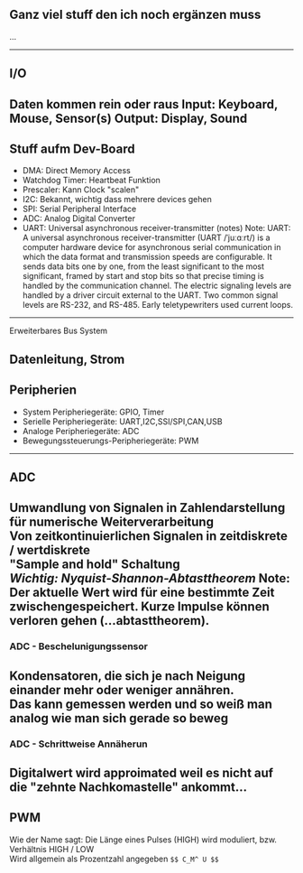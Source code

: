 ## Ganz viel stuff den ich noch ergänzen muss
...

---


## I/O
Daten kommen rein oder raus
Input: Keyboard, Mouse, Sensor(s)
Output: Display, Sound
---
## Stuff aufm Dev-Board
 - DMA: Direct Memory Access
 - Watchdog Timer: Heartbeat Funktion
 - Prescaler: Kann Clock "scalen"
 - I2C: Bekannt, wichtig dass mehrere devices gehen
 - SPI: Serial Peripheral Interface
 - ADC: Analog Digital Converter
 - UART: Universal asynchronous receiver-transmitter (notes)
Note:
UART:
A universal asynchronous receiver-transmitter (UART /ˈjuːɑːrt/) is a computer hardware device for asynchronous serial communication in which the data format and transmission speeds are configurable. It sends data bits one by one, from the least significant to the most significant, framed by start and stop bits so that precise timing is handled by the communication channel. The electric signaling levels are handled by a driver circuit external to the UART. Two common signal levels are RS-232, and RS-485. Early teletypewriters used current loops. 
---
Erweiterbares Bus System

Datenleitung, Strom
---
## Peripherien
 - System Peripheriegeräte: GPIO, Timer
 - Serielle Peripheriegeräte: UART,I2C,SSI/SPI,CAN,USB
 - Analoge Peripheriegeräte: ADC
 - Bewegungssteuerungs-Peripheriegeräte: PWM
---
## ADC
Umwandlung von Signalen in Zahlendarstellung für numerische Weiterverarbeitung  
Von zeitkontinuierlichen Signalen in zeitdiskrete / wertdiskrete  
"Sample and hold" Schaltung  
***Wichtig: Nyquist-Shannon-Abtasttheorem***
Note:
Der aktuelle Wert wird für eine bestimmte Zeit zwischengespeichert. Kurze Impulse können verloren gehen (...abtasttheorem). 
---
### ADC - Beschelunigungssensor
Kondensatoren, die sich je nach Neigung einander mehr oder weniger annähren.  
Das kann gemessen werden und so weiß man __analog__ wie man sich gerade so beweg
---
### ADC - Schrittweise Annäherun
Digitalwert wird approimated weil es nicht auf die "zehnte Nachkomastelle" ankommt...
---
## PWM
Wie der Name sagt: Die Länge eines Pulses (HIGH) wird moduliert, bzw. Verhältnis HIGH / LOW  
Wird allgemein als Prozentzahl angegeben
`$$ C_M^ U $$`

